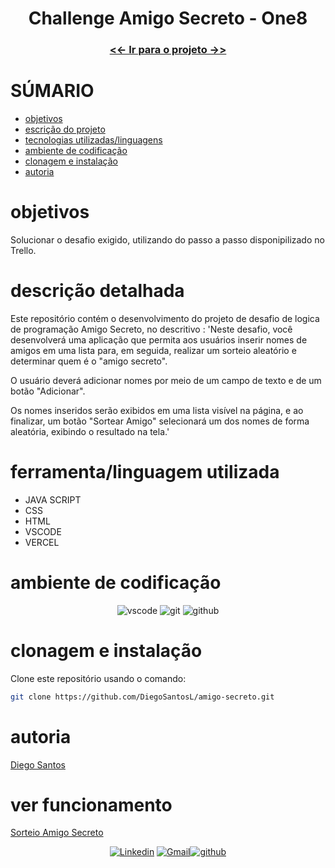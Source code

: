 <h1 align="center"> Challenge Amigo Secreto - One8 </h1>

[Diego Santos]: https://github.com/DiegoSantosL/amigo-secreto.git

<p align="center">

</p>

<div align="center">

### <a href ='https://github.com/DiegoSantosL/amigo-secreto'> <<- Ir para o projeto ->>  </a> 
</div>

# SÚMARIO

- [objetivos](#indice01)
- [escrição do projeto](#indice01.01)
- [tecnologias utilizadas/linguagens](#indice02)
- [ambiente de codificação](#indice03)
- [clonagem e instalação](#indice04)
- [autoria](#indice05)



# objetivos <a name="id01"></a>


Solucionar o desafio exigido, utilizando do passo a passo disponipilizado no Trello.



# descrição detalhada <a name="id01.01"></a>


Este repositório contém o desenvolvimento do projeto de desafio de logica de programação Amigo Secreto, no descritivo : 'Neste desafio, você desenvolverá uma aplicação que permita aos usuários inserir nomes de amigos em uma lista para, em seguida, realizar um sorteio aleatório e determinar quem é o "amigo secreto".

O usuário deverá adicionar nomes por meio de um campo de texto e de um botão "Adicionar".

Os nomes inseridos serão exibidos em uma lista visível na página, e ao finalizar, um botão "Sortear Amigo" selecionará um dos nomes de forma aleatória, exibindo o resultado na tela.'

# ferramenta/linguagem utilizada <a name="id02"></a>


  - JAVA SCRIPT
  - CSS
  - HTML
  - VSCODE
  - VERCEL


# ambiente de codificação <a name="id03"></a>

<div  align='center'> 

![vscode](https://img.shields.io/badge/VSCode-0D1117?style=for-the-badge&logo=visual%20studio%20code&logoColor=blue)
![git](https://img.shields.io/badge/GIT-0D1117?style=for-the-badge&logo=git&logoColor=red)
![github](https://img.shields.io/badge/Github-0D1117?style=for-the-badge&logo=github&logoColor=fff)
</div>


# clonagem e instalação <a name="id04"></a>

Clone este repositório usando o comando:

```bash
git clone https://github.com/DiegoSantosL/amigo-secreto.git
```


# autoria 
<a href="https://www.linkedin.com/in/diego-santos-280aba16a" >Diego Santos</a>

# ver funcionamento 
<a href="(https://amigo-secreto-lac-nine.vercel.app/)"> Sorteio Amigo Secreto </a>

<div  align='center'>

[![Linkedin](https://img.shields.io/badge/LinkedIn-0D1117?style=for-the-badge&logo=linkedin&logoColor=blue)](https://www.linkedin.com/in/diego-santos-280aba16a)
<a href = "mailto:diegosantosisb@gmail.com">
![Gmail](https://img.shields.io/badge/Gmail-0D1117?style=for-the-badge&logo=gmail&logoColor=red)</a>[![github](https://img.shields.io/badge/Github-0D1117?style=for-the-badge&logo=github&logoColor=fff)](https://www.github.com/DiegoSantosL)
</div>
